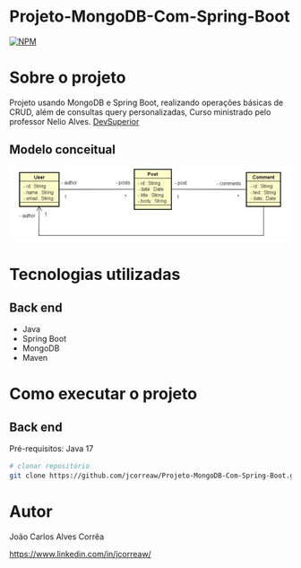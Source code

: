 # Projeto-MongoDB-Com-Spring-Boot
[![NPM](https://img.shields.io/npm/l/react)](https://github.com/jcorreaw/Projeto-MongoDB-Com-Spring-Boot/blob/main/LICENSE) 

# Sobre o projeto
Projeto usando MongoDB e Spring Boot, realizando operações básicas de CRUD, além de consultas query personalizadas, Curso ministrado pelo professor Nelio Alves. [DevSuperior](https://devsuperior.com.br/ "Site da DevSuperior")

## Modelo conceitual
![Modelo Conceitual](https://github.com/jcorreaw/Projeto-MongoDB-Com-Spring-Boot/blob/main/modelo-conceitual.png)

# Tecnologias utilizadas
## Back end
- Java
- Spring Boot
- MongoDB
- Maven

# Como executar o projeto

## Back end
Pré-requisitos: Java 17

```bash
# clonar repositório
git clone https://github.com/jcorreaw/Projeto-MongoDB-Com-Spring-Boot.git
```

# Autor

João Carlos Alves Corrêa

https://www.linkedin.com/in/jcorreaw/
